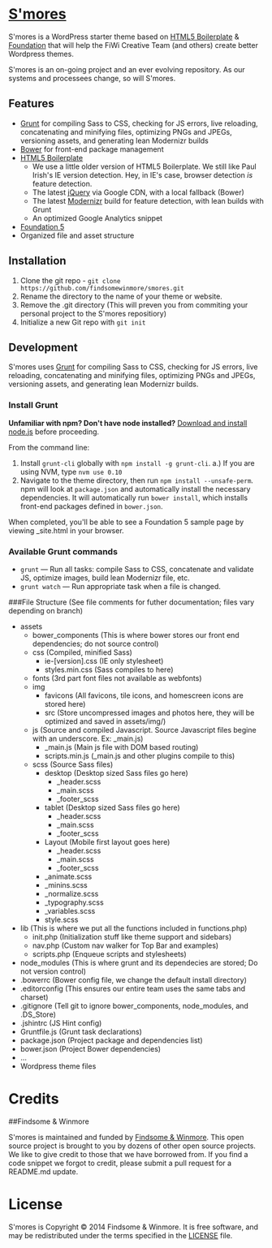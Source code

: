 # [S'mores](https://github.com/findsomewinmore/smores)

S'mores is a WordPress starter theme based on [HTML5 Boilerplate](http://html5boilerplate.com/) & [Foundation](http://foundation.zurb.com) that will help the FiWi Creative Team (and others) create better Wordpress themes.

S'mores is an on-going project and an ever evolving repository. As our systems and processees change, so will S'mores.

## Features

* [Grunt](http://gruntjs.com) for compiling Sass to CSS, checking for JS errors, live reloading, concatenating and minifying files, optimizing PNGs and JPEGs, versioning assets, and generating lean Modernizr builds
* [Bower](http://bower.io/) for front-end package management
* [HTML5 Boilerplate](http://html5boilerplate.com/)
  * We use a little older version of HTML5 Boilerplate. We still like Paul Irish's IE version detection. Hey, in IE's case, browser detection _is_ feature detection. 
  * The latest [jQuery](http://jquery.com/) via Google CDN, with a local fallback (Bower)
  * The latest [Modernizr](http://modernizr.com/) build for feature detection, with lean builds with Grunt
  * An optimized Google Analytics snippet
* [Foundation 5](http://foundation.zurb.com)
* Organized file and asset structure

## Installation

1. Clone the git repo - `git clone https://github.com/findsomewinmore/smores.git`
2. Rename the directory to the name of your theme or website.
3. Remove the .git directory (This will preven you from commiting your personal project to the S'mores repositiory)
4. Initialize a new Git repo with `git init`

## Development

S'mores uses [Grunt](http://gruntjs.com/) for compiling Sass to CSS, checking for JS errors, live reloading, concatenating and minifying files, optimizing PNGs and JPEGs, versioning assets, and generating lean Modernizr builds.


### Install Grunt

**Unfamiliar with npm? Don't have node installed?** [Download and install node.js](http://nodejs.org/download/) before proceeding.

From the command line:

1. Install `grunt-cli` globally with `npm install -g grunt-cli`.
	a.) If you are using NVM, type `nvm use 0.10`
2. Navigate to the theme directory, then run `npm install --unsafe-perm`. npm will look at `package.json` and automatically install the necessary dependencies. It will automatically run `bower install`, which installs front-end packages defined in `bower.json`. 

When completed, you'll be able to see a Foundation 5 sample page by viewing _site.html in your browser. 

### Available Grunt commands

* `grunt` — Run all tasks: compile Sass to CSS, concatenate and validate JS, optimize images, build lean Modernizr file, etc.
* `grunt watch` — Run appropriate task when a file is changed.

###File Structure (See file comments for futher documentation; files vary depending on branch)
 * assets
	* bower_components (This is where bower stores our front end dependencies; do not source control)
	* css (Compiled, minified Sass)
		* ie-[version].css (IE only stylesheet)
		* styles.min.css (Sass compiles to here)
	* fonts (3rd part font files not available as webfonts)
	* img 
		* favicons (All favicons, tile icons, and homescreen icons are stored here)
		* src (Store uncompressed images and photos here, they will be optimized and saved in assets/img/)
	* js (Source and compiled Javascript. Source Javascript files begine with an underscore. Ex: \_main.js)
		* \_main.js (Main js file with DOM based routing)
		* scripts.min.js (\_main.js and other plugins compile to this)
	* scss (Source Sass files)
		* desktop (Desktop sized Sass files go here)
			* \_header.scss
			* \_main.scss
			* \_footer_scss
		* tablet (Desktop sized Sass files go here)
			 * \_header.scss
			* \_main.scss
			* \_footer_scss
		* Layout (Mobile first layout goes here)
			* \_header.scss
			* \_main.scss
			* \_footer_scss
		* \_animate.scss 
		* \_minins.scss
		* \_normalize.scss
		* \_typography.scss
		* \_variables.scss
		* style.scss
* lib (This is where we put all the functions included in functions.php)
	* init.php (Initialization stuff like theme support and sidebars)
	* nav.php (Custom nav walker for Top Bar and examples)
	* scripts.php (Enqueue scripts and stylesheets)
* node_modules (This is where grunt and its dependecies are stored; Do not version control)
* .bowerrc (Bower config file, we change the default install directory)
* .editorconfig (This ensures our entire team uses the same tabs and charset)
* .gitignore (Tell git to ignore bower_components, node_modules, and .DS_Store)
* .jshintrc (JS Hint config)
* Gruntfile.js (Grunt task declarations)
* package.json (Project package and dependencies list)
* bower.json (Project Bower dependencies)
* ...
* Wordpress theme files

# Credits

##Findsome & Winmore

S'mores is maintained and funded by [Findsome & Winmore](http://findsomewinmore.com). This open source project is brought to you by dozens of other open source projects. We like to give credit to those that we have borrowed from. If you find a code snippet we forgot to credit, please submit a pull request for a README.md update.


# License

S'mores is Copyright © 2014 Findsome & Winmore. It is free software, and may be redistributed under the terms specified in the [LICENSE](LICENSE.md) file.
